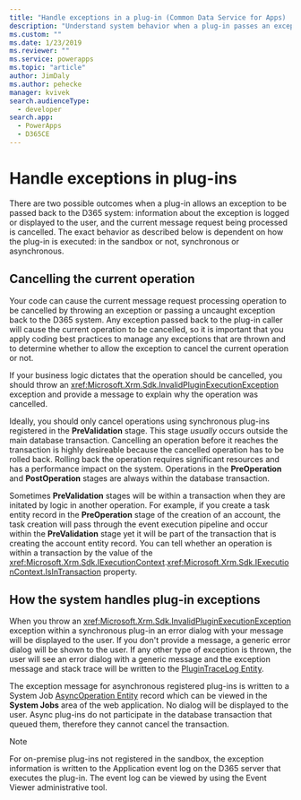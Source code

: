 ```yaml
---
title: "Handle exceptions in a plug-in (Common Data Service for Apps) | Microsoft Docs" # Intent and product brand in a unique string of 43-59 chars including spaces
description: "Understand system behavior when a plug-in passes an exception back to the caller."
ms.custom: ""
ms.date: 1/23/2019
ms.reviewer: ""
ms.service: powerapps
ms.topic: "article"
author: JimDaly
ms.author: pehecke
manager: kvivek
search.audienceType: 
  - developer
search.app: 
  - PowerApps
  - D365CE
---
```

# Handle exceptions in plug-ins

There are two possible outcomes when a plug-in allows an exception to be passed back to the D365 system: information about the exception is logged or displayed to the user, and the current message request being processed is cancelled. The exact behavior as described below is dependent on how the plug-in is executed: in the sandbox or not, synchronous or asynchronous.

<a name='cancelling-an-operation'></a>

## Cancelling the current operation

Your code can cause the current message request processing operation to be cancelled by throwing an exception or passing a uncaught exception back to the D365 system. Any exception passed back to the plug-in caller will cause the current operation to be cancelled, so it is important that you apply coding best practices to manage any exceptions that are thrown and to determine whether to allow the exception to cancel the current operation or not.

If your business logic dictates that the operation should be cancelled, you should throw an <xref:Microsoft.Xrm.Sdk.InvalidPluginExecutionException> exception and provide a message to explain why the operation was cancelled.

Ideally, you should only cancel operations using synchronous plug-ins registered in the **PreValidation** stage. This stage *usually* occurs outside the main database transaction. Cancelling an operation before it reaches the transaction is highly desireable because the cancelled operation has to be rolled back. Rolling back the operation requires significant resources and has a performance impact on the system. Operations in the **PreOperation** and **PostOperation** stages are always within the database transaction.

Sometimes **PreValidation** stages will be within a transaction when they are initated by logic in another operation. For example, if you create a task entity record in the **PreOperation** stage of the creation of an account, the task creation will pass through the event execution pipeline and occur within the **PreValidation** stage yet it will be part of the transaction that is creating the account entity record. You can tell whether an operation is within a transaction by the value of the <xref:Microsoft.Xrm.Sdk.IExecutionContext>.<xref:Microsoft.Xrm.Sdk.IExecutionContext.IsInTransaction> property.

## How the system handles plug-in exceptions

When you throw an <xref:Microsoft.Xrm.Sdk.InvalidPluginExecutionException> exception within a synchronous plug-in an error dialog with your message will be displayed to the user. If you don't provide a message, a generic error dialog will be shown to the user. If any other type of exception is thrown, the user will see an error dialog with a generic message and the exception message and stack trace will be written to the [PluginTraceLog Entity](reference/entities/plugintracelog.md).

The exception message for asynchronous registered plug-ins is written to a System Job [AsyncOperation Entity](reference/entities/asyncoperation.md) record which can be viewed in the **System Jobs** area of the web application. No dialog will be displayed to the user. Async plug-ins do not participate in the database transaction that queued them, therefore they cannot cancel the transaction.

> [!NOTE]
> For on-premise plug-ins not registered in the sandbox, the exception information is written to the Application event log on the D365 server that executes the plug-in. The event log can be viewed by using the Event Viewer administrative tool.